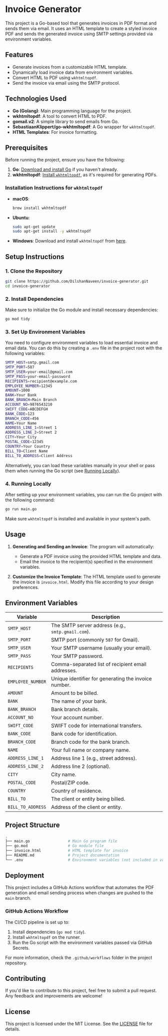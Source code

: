 # Invoice Generator

This project is a Go-based tool that generates invoices in PDF format and sends them via email. It uses an HTML template to create a styled invoice PDF and sends the generated invoice using SMTP settings provided via environment variables.

## Features

- Generate invoices from a customizable HTML template.
- Dynamically load invoice data from environment variables.
- Convert HTML to PDF using `wkhtmltopdf`.
- Send the invoice via email using the SMTP protocol.

## Technologies Used

- **Go (Golang)**: Main programming language for the project.
- **wkhtmltopdf**: A tool to convert HTML to PDF.
- **gomail.v2**: A simple library to send emails from Go.
- **SebastiaanKlippert/go-wkhtmltopdf**: A Go wrapper for `wkhtmltopdf`.
- **HTML Templates**: For invoice formatting.

## Prerequisites

Before running the project, ensure you have the following:

1. **Go**: [Download and install Go](https://golang.org/doc/install) if you haven't already.
2. **wkhtmltopdf**: [Install `wkhtmltopdf`](https://wkhtmltopdf.org/downloads.html), as it's required for generating PDFs.

### Installation Instructions for `wkhtmltopdf`

- **macOS**:
  ```bash
  brew install wkhtmltopdf
  ```

- **Ubuntu**:
  ```bash
  sudo apt-get update
  sudo apt-get install -y wkhtmltopdf
  ```

- **Windows**:
  Download and install `wkhtmltopdf` from [here](https://wkhtmltopdf.org/downloads.html).

## Setup Instructions

### 1. Clone the Repository

```bash
git clone https://github.com/DilshanNaveen/invoice-generator.git
cd invoice-generator
```

### 2. Install Dependencies

Make sure to initialize the Go module and install necessary dependencies:

```bash
go mod tidy
```

### 3. Set Up Environment Variables

You need to configure environment variables to load essential invoice and email data. You can do this by creating a `.env` file in the project root with the following variables:

```bash
SMTP_HOST=smtp.gmail.com
SMTP_PORT=587
SMTP_USER=your-email@gmail.com
SMTP_PASS=your-email-password
RECIPIENTS=recipient@example.com
EMPLOYEE_NUMBER=12345
AMOUNT=1000
BANK=Your Bank
BANK_BRANCH=Main Branch
ACCOUNT_NO=9876543210
SWIFT_CODE=ABCDEFGH
BANK_CODE=123
BRANCH_CODE=456
NAME=Your Name
ADDRESS_LINE_1=Street 1
ADDRESS_LINE_2=Street 2
CITY=Your City
POSTAL_CODE=12345
COUNTRY=Your Country
BILL_TO=Client Name
BILL_TO_ADDRESS=Client Address
```

Alternatively, you can load these variables manually in your shell or pass them when running the Go script (see [Running Locally](#running-locally)).

### 4. Running Locally

After setting up your environment variables, you can run the Go project with the following command:

```bash
go run main.go
```

Make sure `wkhtmltopdf` is installed and available in your system's path.

## Usage

1. **Generating and Sending an Invoice**: The program will automatically:
   - Generate a PDF invoice using the provided HTML template and data.
   - Email the invoice to the recipient(s) specified in the environment variables.

2. **Customize the Invoice Template**:
   The HTML template used to generate the invoice is `invoice.html`. Modify this file according to your design preferences.

## Environment Variables

| Variable          | Description                                    |
| ----------------- | ---------------------------------------------- |
| `SMTP_HOST`       | The SMTP server address (e.g., `smtp.gmail.com`). |
| `SMTP_PORT`       | SMTP port (commonly `587` for Gmail).           |
| `SMTP_USER`       | Your SMTP username (usually your email).        |
| `SMTP_PASS`       | Your SMTP password.                             |
| `RECIPIENTS`      | Comma-separated list of recipient email addresses. |
| `EMPLOYEE_NUMBER` | Unique identifier for generating the invoice number. |
| `AMOUNT`          | Amount to be billed.                            |
| `BANK`            | The name of your bank.                          |
| `BANK_BRANCH`     | Bank branch details.                            |
| `ACCOUNT_NO`      | Your account number.                            |
| `SWIFT_CODE`      | SWIFT code for international transfers.         |
| `BANK_CODE`       | Bank code for identification.                   |
| `BRANCH_CODE`     | Branch code for the bank branch.                |
| `NAME`            | Your full name or company name.                 |
| `ADDRESS_LINE_1`  | Address line 1 (e.g., street address).          |
| `ADDRESS_LINE_2`  | Address line 2 (optional).                      |
| `CITY`            | City name.                                      |
| `POSTAL_CODE`     | Postal/ZIP code.                                |
| `COUNTRY`         | Country of residence.                           |
| `BILL_TO`         | The client or entity being billed.              |
| `BILL_TO_ADDRESS` | Address of the client or entity.                |

## Project Structure

```bash
.
├── main.go                 # Main Go program file
├── go.mod                  # Go module file
├── invoice.html            # HTML template for invoice
├── README.md               # Project documentation
└── .env                    # Environment variables (not included in version control)
```

## Deployment

This project includes a GitHub Actions workflow that automates the PDF generation and email sending process when changes are pushed to the `main` branch.

### GitHub Actions Workflow

The CI/CD pipeline is set up to:

1. Install dependencies (`go mod tidy`).
2. Install `wkhtmltopdf` on the runner.
3. Run the Go script with the environment variables passed via GitHub Secrets.

For more information, check the `.github/workflows` folder in the project repository.

## Contributing

If you'd like to contribute to this project, feel free to submit a pull request. Any feedback and improvements are welcome!

## License

This project is licensed under the MIT License. See the [LICENSE](LICENSE) file for details.